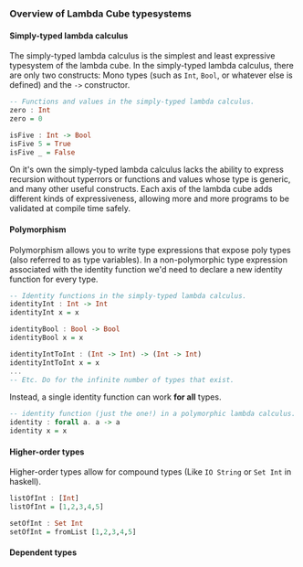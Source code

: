 ### Overview of Lambda Cube typesystems

#### Simply-typed lambda calculus

The simply-typed lambda calculus is the simplest and least expressive typesystem of the lambda cube. In the simply-typed lambda calculus, there are only two constructs: Mono types (such as `Int`, `Bool`, or whatever else is defined) and the `->` constructor.

```haskell
-- Functions and values in the simply-typed lambda calculus.
zero : Int
zero = 0

isFive : Int -> Bool
isFive 5 = True
isFive _ = False
```

On it's own the simply-typed lambda calculus lacks the ability to express recursion without typerrors or functions and values whose type is generic, and many other useful constructs. Each axis of the lambda cube adds different kinds of expressiveness, allowing more and more programs to be validated at compile time safely.

#### Polymorphism

Polymorphism allows you to write type expressions that expose poly types (also referred to as type variables). In a non-polymorphic type expression associated with the identity function we'd need to declare a new identity function for every type.

```haskell
-- Identity functions in the simply-typed lambda calculus.
identityInt : Int -> Int
identityInt x = x

identityBool : Bool -> Bool
identityBool x = x

identityIntToInt : (Int -> Int) -> (Int -> Int)
identityIntToInt x = x
...
-- Etc. Do for the infinite number of types that exist.
```

Instead, a single identity function can work **for all** types.

```haskell
-- identity function (just the one!) in a polymorphic lambda calculus.
identity : forall a. a -> a
identity x = x
```

#### Higher-order types

Higher-order types allow for compound types (Like `IO String` or `Set Int` in haskell).

```haskell
listOfInt : [Int]
listOfInt = [1,2,3,4,5]

setOfInt : Set Int
setOfInt = fromList [1,2,3,4,5]
```

#### Dependent types
